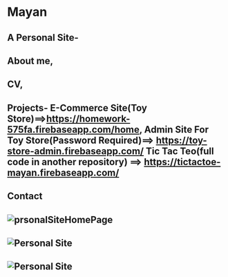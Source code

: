 # Mayan
A Personal Site- 
---------------------------------------------------------------------------------
About me, 
---------------------------------------------------------------------------------
CV, 
---------------------------------------------------------------------------------
Projects-
   E-Commerce Site(Toy Store)==>https://homework-575fa.firebaseapp.com/home, 
   Admin Site For Toy Store(Password Required)==> https://toy-store-admin.firebaseapp.com/
   Tic Tac Teo(full code in another repository) ==> https://tictactoe-mayan.firebaseapp.com/
---------------------------------------------------------------------------------
Contact 
---------------------------------------------------------------------------------
![prsonalSiteHomePage](https://user-images.githubusercontent.com/55134363/69483510-d308a680-0e30-11ea-93f1-a84ff30fa303.png)
---------------------------------------------------------------------------------
![Personal Site](https://ibb.co/y8pcW18)
---------------------------------------------------------------------------------
![Personal Site](hhttps://ibb.co/yB8Sdqb)
---------------------------------------------------------------------------------


